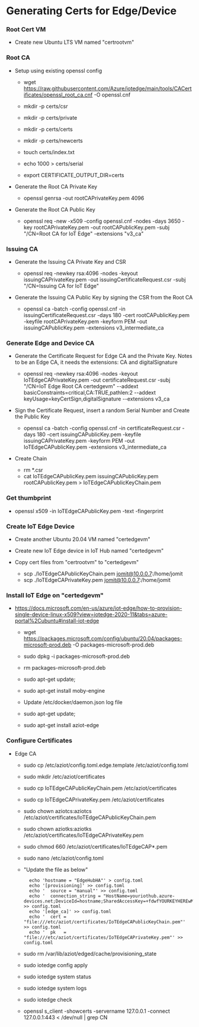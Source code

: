 # Generating Certs for Edge/Device

### Root Cert VM

- Create new Ubuntu LTS VM named "certrootvm"

### Root CA

- Setup using existing openssl config

    - wget https://raw.githubusercontent.com/Azure/iotedge/main/tools/CACertificates/openssl_root_ca.cnf -O openssl.cnf 

    - mkdir -p certs/csr
    - mkdir -p certs/private
    - mkdir -p certs/certs
    - mkdir -p certs/newcerts
    - touch certs/index.txt
    - echo 1000 > certs/serial
    - export CERTIFICATE_OUTPUT_DIR=certs    
 
- Generate the Root CA Private Key

    - openssl genrsa -out rootCAPrivateKey.pem 4096
 
- Generate the Root CA Public Key

    - openssl req -new -x509 -config openssl.cnf -nodes -days 3650 -key rootCAPrivateKey.pem -out rootCAPublicKey.pem -subj "/CN=Root CA for IoT Edge" -extensions "v3_ca"

### Issuing CA

- Generate the Issuing CA Private Key and CSR

    - openssl req -newkey rsa:4096 -nodes -keyout issuingCAPrivateKey.pem -out issuingCertificateRequest.csr -subj "/CN=Issuing CA for IoT Edge"
 
- Generate the Issuing CA Public Key by signing the CSR from the Root CA

    - openssl ca -batch -config openssl.cnf -in issuingCertificateRequest.csr -days 180 -cert rootCAPublicKey.pem -keyfile rootCAPrivateKey.pem -keyform PEM -out issuingCAPublicKey.pem -extensions v3_intermediate_ca

### Generate Edge and Device CA

- Generate the Certificate Request for Edge CA and the Private Key.  Notes to be an Edge CA, it needs the extensions: CA and digitalSignature

    - openssl req -newkey rsa:4096 -nodes -keyout IoTEdgeCAPrivateKey.pem -out certificateRequest.csr -subj "/CN=IoT Edge Root CA certedgevm" --addext basicConstraints=critical,CA:TRUE,pathlen:2 --addext keyUsage=keyCertSign,digitalSignature --extensions v3_ca
 
- Sign the Certificate Request, insert a random Serial Number and Create the Public Key

    - openssl ca -batch -config openssl.cnf -in certificateRequest.csr -days 180 -cert issuingCAPublicKey.pem  -keyfile issuingCAPrivateKey.pem -keyform PEM -out IoTEdgeCAPublicKey.pem -extensions v3_intermediate_ca
 
- Create Chain
    - rm *.csr
    - cat IoTEdgeCAPublicKey.pem issuingCAPublicKey.pem rootCAPublicKey.pem  > IoTEdgeCAPublicKeyChain.pem

### Get thumbprint

- openssl x509 -in IoTEdgeCAPublicKey.pem -text -fingerprint

### Create IoT Edge Device

- Create another Ubuntu 20.04 VM named "certedgevm"

- Create new IoT Edge device in IoT Hub named "certedgevm"

- Copy cert files from "certrootvm" to "certedgevm"

    - scp ./IoTEdgeCAPublicKeyChain.pem jomit@10.0.0.7:/home/jomit
    - scp ./IoTEdgeCAPrivateKey.pem jomit@10.0.0.7:/home/jomit

### Install IoT Edge on "certedgevm"

- https://docs.microsoft.com/en-us/azure/iot-edge/how-to-provision-single-device-linux-x509?view=iotedge-2020-11&tabs=azure-portal%2Cubuntu#install-iot-edge

    - wget https://packages.microsoft.com/config/ubuntu/20.04/packages-microsoft-prod.deb -O packages-microsoft-prod.deb
    - sudo dpkg -i packages-microsoft-prod.deb
    - rm packages-microsoft-prod.deb

    - sudo apt-get update;
    - sudo apt-get install moby-engine

    - Update /etc/docker/daemon.json log file

    - sudo apt-get update;
    - sudo apt-get install aziot-edge


### Configure Certificates

- Edge CA
    - sudo cp /etc/aziot/config.toml.edge.template /etc/aziot/config.toml

    - sudo mkdir /etc/aziot/certificates
    - sudo cp IoTEdgeCAPublicKeyChain.pem /etc/aziot/certificates
    - sudo cp IoTEdgeCAPrivateKey.pem /etc/aziot/certificates
    - sudo chown aziotcs:aziotcs /etc/aziot/certificates/IoTEdgeCAPublicKeyChain.pem
    - sudo chown aziotks:aziotks /etc/aziot/certificates/IoTEdgeCAPrivateKey.pem
    - sudo chmod 660 /etc/aziot/certificates/IoTEdgeCAP*.pem
    - sudo nano /etc/aziot/config.toml

    - "Update the file as below"
        
            echo 'hostname = "EdgeHubHA"' > config.toml
            echo '[provisioning]' >> config.toml
            echo '  source = "manual"' >> config.toml
            echo '  connection_string = "HostName=youriothub.azure-devices.net;DeviceId=hostname;SharedAccessKey=+fdwfYOURKEYHEREwM="' >> config.toml
            echo '[edge_ca]' >> config.toml
            echo '  cert = "file:///etc/aziot/certificates/IoTEdgeCAPublicKeyChain.pem"' >> config.toml
            echo '  pk   = "file:///etc/aziot/certificates/IoTEdgeCAPrivateKey.pem"' >> config.toml


    - sudo rm /var/lib/aziot/edged/cache/provisioning_state
    - sudo iotedge config apply

    - sudo iotedge system status
    - sudo iotedge system logs
    - sudo iotedge check

    - openssl s_client -showcerts -servername 127.0.0.1 -connect 127.0.0.1:443 < /dev/null | grep CN
    